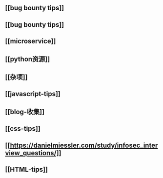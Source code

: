 ## [[bug bounty tips]]
## [[bug bounty tips]]
## [[microservice]]
## [[python资源]]
## [[杂项]]
## [[javascript-tips]]
## [[blog-收集]]
## [[css-tips]]
## [[https://danielmiessler.com/study/infosec_interview_questions/]]
## [[HTML-tips]]

